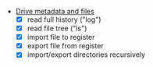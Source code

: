 
- [Drive metadata and files](./drive.md)
    - [x] read full history ("log")
    - [x] read file tree ("ls")
    - [x] import file to register
    - [x] export file from register
    - [x] import/export directories recursively
